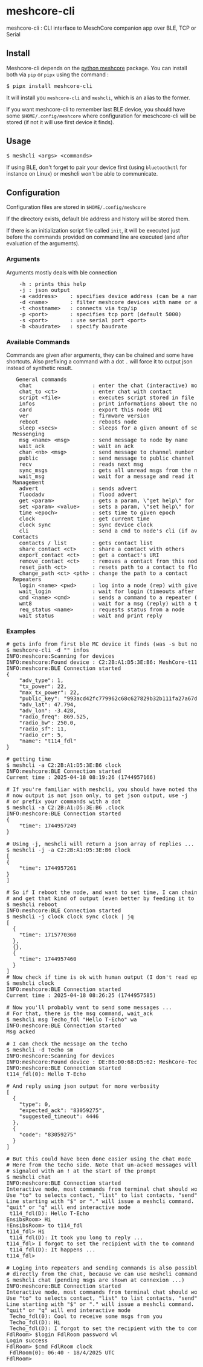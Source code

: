 # meshcore-cli

meshcore-cli : CLI interface to MeschCore companion app over BLE, TCP or Serial

## Install

Meshcore-cli depends on the [python meshcore](https://github.com/fdlamotte/meshcore_py) package. You can install both via `pip` or `pipx` using the command :

 <pre>
$ pipx install meshcore-cli
</pre>

It will install you `meshcore-cli` and `meshcli`, which is an alias to the former.

If you want meshcore-cli to remember last BLE device, you should have some `$HOME/.config/meshcore` where configuration for meschcore-cli will be stored (if not it will use first device it finds).

## Usage

<pre>
$ meshcli &lt;args&gt; &lt;commands&gt;
</pre>

If using BLE, don't forget to pair your device first (using `bluetoothctl` for instance on Linux) or meshcli won't be able to communicate.

## Configuration

Configuration files are stored in ```$HOME/.config/meshcore```

If the directory exists, default ble address and history will be stored them.

If there is an initialization script file called ```init```, it will be executed just before the commands provided on command line are executed (and after evaluation of the arguments).

### Arguments

Arguments mostly deals with ble connection

<pre>
    -h : prints this help                                                                      
    -j : json output
    -a &lt;address&gt;    : specifies device address (can be a name)
    -d &lt;name&gt;       : filter meshcore devices with name or address
    -t &lt;hostname&gt;   : connects via tcp/ip
    -p &lt;port&gt;       : specifies tcp port (default 5000)
    -s &lt;port&gt;       : use serial port &lt;port&gt;
    -b &lt;baudrate&gt;   : specify baudrate
</pre>

### Available Commands 

Commands are given after arguments, they can be chained and some have shortcuts. Also prefixing a command with a dot ```.``` will force it to output json instead of synthetic result.

<pre>
   General commands
    chat                   : enter the chat (interactive) mode
    chat_to &lt;ct&gt;           : enter chat with contact                to
    script &lt;file&gt;          : executes script stored in file
    infos                  : print informations about the node      i
    card                   : export this node URI                   e
    ver                    : firmware version                       v
    reboot                 : reboots node
    sleep &lt;secs&gt;           : sleeps for a given amount of secs      s
  Messenging
    msg &lt;name&gt; &lt;msg&gt;       : send message to node by name           m  {
    wait_ack               : wait an ack                            wa }
    chan &lt;nb&gt; &lt;msg&gt;        : send message to channel number &lt;nb&gt;    ch
    public                 : send message to public channel (0)     dch
    recv                   : reads next msg                         r
    sync_msgs              : gets all unread msgs from the node     sm
    wait_msg               : wait for a message and read it         wm
  Management
    advert                 : sends advert                           a
    floodadv               : flood advert
    get &lt;param&gt;            : gets a param, \"get help\" for more
    set &lt;param&gt; &lt;value&gt;    : sets a param, \"set help\" for more 
    time &lt;epoch&gt;           : sets time to given epoch
    clock                  : get current time
    clock sync             : sync device clock                      st
    cli                    : send a cmd to node's cli (if avail)    @
  Contacts
    contacts / list        : gets contact list                      lc
    share_contact &lt;ct&gt;     : share a contact with others            sc
    export_contact &lt;ct&gt;    : get a contact's URI                    ec
    remove_contact &lt;ct&gt;    : removes a contact from this node
    reset_path &lt;ct&gt;        : resets path to a contact to flood      rp
    change_path &lt;ct&gt; &lt;pth&gt; : change the path to a contact           cp
  Repeaters
    login &lt;name&gt; &lt;pwd&gt;     : log into a node (rep) with given pwd   l  [[ 
    wait_login             : wait for login (timeouts after 5sec)   wl ]]
    cmd &lt;name&gt; &lt;cmd&gt;       : sends a command to a repeater (no ack) c  [
    wmt8                   : wait for a msg (reply) with a timeout     ]
    req_status &lt;name&gt;      : requests status from a node            rs
    wait_status            : wait and print reply                   ws
</pre>

### Examples

<pre>
# gets info from first ble MC device it finds (was -s but now used for serial port)
$ meshcore-cli -d "" infos
INFO:meshcore:Scanning for devices
INFO:meshcore:Found device : C2:2B:A1:D5:3E:B6: MeshCore-t114_fdl
INFO:meshcore:BLE Connection started
{
    "adv_type": 1,
    "tx_power": 22,
    "max_tx_power": 22,
    "public_key": "993acd42fc779962c68c627829b32b111fa27a67d86b75c17460ff48c3102db4",
    "adv_lat": 47.794,
    "adv_lon": -3.428,
    "radio_freq": 869.525,
    "radio_bw": 250.0,
    "radio_sf": 11,
    "radio_cr": 5,
    "name": "t114_fdl"
}

# getting time
$ meshcli -a C2:2B:A1:D5:3E:B6 clock
INFO:meshcore:BLE Connection started
Current time : 2025-04-18 08:19:26 (1744957166)

# If you're familiar with meshcli, you should have noted that 
# now output is not json only, to get json output, use -j 
# or prefix your commands with a dot
$ meshcli -a C2:2B:A1:D5:3E:B6 .clock
INFO:meshcore:BLE Connection started
{
    "time": 1744957249
}

# Using -j, meshcli will return a json array of replies ...
$ meshcli -j -a C2:2B:A1:D5:3E:B6 clock
[
{
    "time": 1744957261
}
]

# So if I reboot the node, and want to set time, I can chain the commands
# and get that kind of output (even better by feeding it to jq)
$ meshcli reboot
INFO:meshcore:BLE Connection started
$ meshcli -j clock clock sync clock | jq
[
  {
    "time": 1715770360
  },
  {},
  {
    "time": 1744957460
  }
]
# Now check if time is ok with human output (I don't read epoch time yet)
$ meshcli clock
INFO:meshcore:BLE Connection started
Current time : 2025-04-18 08:26:25 (1744957585)

# Now you'll probably want to send some messages ... 
# For that, there is the msg command, wait_ack
$ meshcli msg Techo_fdl "Hello T-Echo" wa
INFO:meshcore:BLE Connection started
Msg acked

# I can check the message on the techo
$ meshcli -d Techo sm
INFO:meshcore:Scanning for devices
INFO:meshcore:Found device : DE:B6:D0:68:D5:62: MeshCore-Techo_fdl
INFO:meshcore:BLE Connection started
t114_fdl(0): Hello T-Echo

# And reply using json output for more verbosity
[
  {
    "type": 0,
    "expected_ack": "83059275",
    "suggested_timeout": 4446
  },
  {
    "code": "83059275"
  }
]

# But this could have been done easier using the chat mode
# Here from the techo side. Note that un-acked messages will be
# signaled with an ! at the start of the prompt
$ meshcli chat
INFO:meshcore:BLE Connection started
Interactive mode, most commands from terminal chat should work.
Use "to" to selects contact, "list" to list contacts, "send" to send a message ...
Line starting with "$" or "." will issue a meshcli command.
"quit" or "q" will end interactive mode
 t114_fdl(D): Hello T-Echo
EnsibsRoom> Hi
!EnsibsRoom> to t114_fdl
t114_fdl> Hi
 t114_fdl(D): It took you long to reply ...
t114_fdl> I forgot to set the recipient with the to command
 t114_fdl(D): It happens ...
t114_fdl> 

# Loging into repeaters and sending commands is also possible
# directly from the chat, because we can use meshcli commands ;)
$ meshcli chat (pending msgs are shown at connexion ...)
INFO:meshcore:BLE Connection started
Interactive mode, most commands from terminal chat should work.
Use "to" to selects contact, "list" to list contacts, "send" to send a message ...
Line starting with "$" or "." will issue a meshcli command.
"quit" or "q" will end interactive mode
 Techo_fdl(0): Cool to receive some msgs from you
 Techo_fdl(D): Hi
 Techo_fdl(D): I forgot to set the recipient with the to command
FdlRoom> $login FdlRoom password wl
Login success
FdlRoom> $cmd FdlRoom clock
 FdlRoom(0): 06:40 - 18/4/2025 UTC
FdlRoom>
</pre>



